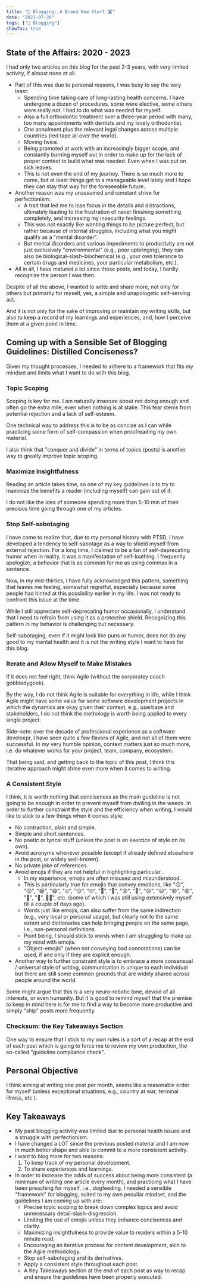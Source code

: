 ```yaml
---
title: "📝 Blogging: A Brand New Start 🛣️"
date: "2023-07-30"
tags: ["📝 Blogging"]
showToc: true
---
```


## State of the Affairs: 2020 - 2023

I had only two articles on this blog for the past 2-3 years, with very limited activity, if almost none at all.

- Part of this was due to personal reasons, I was busy to say the very least:
  - Spending time taking care of long-lasting health concerns. I have undergone a dozen of procedures, some were elective, some others were really not. I had to do what was needed for myself.
  - Also a full orthodontic treatment over a three-year period with many, too many appointments with dentists and my lovely orthodontist.
  - One annulment plus the relevant legal changes across multiple countries (red tape all over the world).
  - Moving twice.
  - Being promoted at work with an increasingly bigger scope, and constantly burning myself out in order to make up for the lack of proper context to build what was needed. Even when I was put on sick leaves.
  - This is not even the end of my journey. There is so much more to come, but at least things got to a manageable level lately and I hope they can stay that way for the foreseeable future.
- Another reason was my unassumed and constant strive for perfectionism: 
  - A trait that led me to lose focus in the details and distractions, ultimately leading to the frustration of never finishing something completely, and increasing my insecurity feelings. 
  - This was not exactly like wanting things to be picture perfect, but rather because of internal struggles, including what you might qualify as a "mental disorder".
  - But mental disorders and various impediments to productivity are not just exclusively "environmental" (e.g., poor upbringing), they can also be biological-slash-biochemical (e.g., your own tolerance to certain drugs and medicines, your particular metabolism, etc.).
- All in all, I have matured a lot since those posts, and today, I hardly recognize the person I was then.

Despite of all the above, I wanted to write and share more, not only for others but primarily for myself, yes, a simple and unapologetic self-serving act. 

And it is not only for the sake of improving or maintain my writing skills, but also to keep a record of my learnings and experiences, and, how I perceive them at a given point in time.

## Coming up with a Sensible Set of Blogging Guidelines: Distilled Conciseness?

Given my thought processes, I needed to adhere to a framework that fits my mindset and limits what I want to do with this blog.

### Topic Scoping

Scoping is key for me. I am naturally insecure about not doing enough and often go the extra mile, even when nothing is at stake. This fear stems from potential rejection and a lack of self-esteem.

One technical way to address this is to be as concise as I can while practicing some form of self-compassion when proofreading my own material. 

I also think that "conquer and divide" in terms of topics (posts) is another way to greatly improve topic scoping.

### Maximize Insightfulness

Reading an article takes time, so one of my key guidelines is to try to maximize the benefits a reader (including myself) can gain out of it.

I do not like the idea of someone spending more than 5-10 min of their precious time going through one of my articles.

### Stop Self-sabotaging

I have come to realize that, due to my personal history with PTSD, I have developed a tendency to self-sabotage as a way to shield myself from external rejection. For a long time, I claimed to be a fan of self-deprecating humor when in reality, it was a manifestation of self-loathing. I frequently apologize, a behavior that is as common for me as using commas in a sentence.

Now, in my mid-thirties, I have fully acknowledged this pattern, something that leaves me feeling, somewhat regretful, especially because some people had hinted at this possibility earlier in my life. I was not ready to confront this issue at the time.

While I still appreciate self-deprecating humor occasionally, I understand that I need to refrain from using it as a protective shield. Recognizing this pattern in my behavior is challenging but necessary.

Self-sabotaging, even if it might look like puns or humor, does not do any good to my mental health and it is not the writing style I want to have for this blog. 

### Iterate and Allow Myself to Make Mistakes

If it does not feel right, think Agile (without the corporatey coach gobbledygook). 

By the way, I do not think Agile is suitable for everything in life, while I think Agile might have some value for some software development projects in which the dynamics are okay given their context, e.g., userbase and stakeholders, I do not think the methology is worth being applied to every single project. 

Side-note: over the decade of professional experience as a software develoepr, I have seen quite a few flavors of Agile, and not all of them were successful. In my very humble opinion, context matters just so much more, i.e. do whatever works for your project, team, company, ecosystem.

That being said, and getting back to the topic of this post, I think this iterative approach might shine even more when it comes to writing.

### A Consistent Style

I think, it is worth nothing that conciseness as the main guideline is not going to be enough in order to prevent myself from dwiling in the weeds. In order to further constraint the style and the efficiency when writing, I would like to stick to a few things when it comes style:
- No contraction, plain and simple.
- Simple and short sentences.
- No poetic or lyrical stuff (unless the post is an exercice of style on its own).
- Avoid acronyms whenever possible (except if already defined elsewhere in the post, or widely well-known).
- No private joke of references.
- Avoid emojis if they are not helpful in highlighting particular .
  - In my experience, emojis are often misused and misunderstood. 
  - This is particularly true for emojis that convey emotions, like "😏", "😉", "😆", "😅", "🤐", "😏", "🙄", "🫣", "🤨", "😠", "🥹", "😣", "😖", "😞", "😡", "🤬", "😤", 🤷‍♀️", etc. (some of which I was still using extensively myself till a couple of days ago). 
  - Words just like emojis, can also suffer from the same indirection (e.g., very local or personal usage), but clearly not to the same extent and dictionaries can help bringing people on the same page, i.e., non-personal definitions.
  - Point being, I should stick to words when I am struggling to make up my mind with emojis.
  - "Object-emojis" (when not conveying bad connotations) can be used, if and only if they are explicit enough.
- Another way to further constraint style is to embrace a more consensual / universal style of writing, communication is unique to each individual but there are still some common grounds that are widely shared across people around the world.

Some might argue that this is a very neuro-robotic tone, devoid of all interests, or even humanity. 
But it is good to remind myself that the premise to keep in mind here is for me to find a way to become more productive and simply "ship" posts more frequently.

### Checksum: the Key Takeaways Section

One way to ensure that I stick to my own rules is a sort of a recap at the end of each post which is going to force me to review my own production, the so-called "guideline compliance check".

## Personal Objective

I think aiming at writing one post per month, seems like a reasonable order for myself (unless exceptional situations, e.g., country at war, terminal illness, etc.).

## Key Takeaways

- My past blogging activity was limited due to personal health issues and a struggle with perfectionism.
- I have changed a LOT since the previous posted material and I am now in much better shape and able to commit to a more consistent activity.
- I want to blog more for two reasons:
  1. To keep track of my personal development.
  2. To share experiences and learnings.
- In order to increase the odds of success about being more consistent (a minimum of writing one article every month), and practicing what I have been preaching for myself, i.e., dogfeeding, I needed a sensible "framework" for blogging, suited to my own peculiar mindset, and the guidelines I am coming up with are:
  - Precise topic scoping to break down complex topics and avoid unnecessary detail-slash-disgression.
  - Limiting the use of emojis unless they enhance conciseness and clarity.
  - Maximizing insightfulness to provide value to readers within a 5-10 minute read.
  - Encouraging an iterative process for content development, akin to the Agile methodology.
  - Stop self-sabotaging and its derivatives.
  - Apply a consistent style throughout each post.
  - A Key Takeaways section at the end of each post as way to recap and ensure the guidelines have been properly executed.